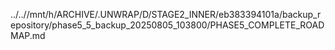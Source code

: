 ../..//mnt/h/ARCHIVE/.UNWRAP/D/STAGE2_INNER/eb383394101a/backup_repository/phase5_5_backup_20250805_103800/PHASE5_COMPLETE_ROADMAP.md